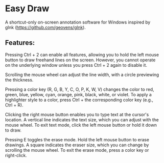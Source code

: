 # Easy Draw
A shortcut-only on-screen annotation software for Windows inspired by gInk (https://github.com/geovens/gInk).

## Features:
Pressing Ctrl + 2 can enable all features, allowing you to hold the left mouse button to draw freehand lines on the screen. 
However, you cannot operate on the underlying window unless you press Ctrl + 2 again to disable it.

Scrolling the mouse wheel can adjust the line width, with a circle previewing the thickness.

Pressing a color key (R, G, B, Y, C, O, P, K, W, V) changes the color to red, green, blue, yellow, cyan, orange, pink, black, white, or violet.
To apply a highlighter style to a color, press Ctrl + the corresponding color key (e.g., Ctrl + R).

Clicking the right mouse button enables you to type text at the cursor's location. A vertical line indicates the text size, which you can adjust with the mouse wheel. To exit text mode, click the left mouse button or hold it down to draw.

Pressing E toggles the erase mode. Hold the left mouse button to erase drawings. A square indicates the eraser size, which you can change by scrolling the mouse wheel. To exit the erase mode, press a color key or right-click.
